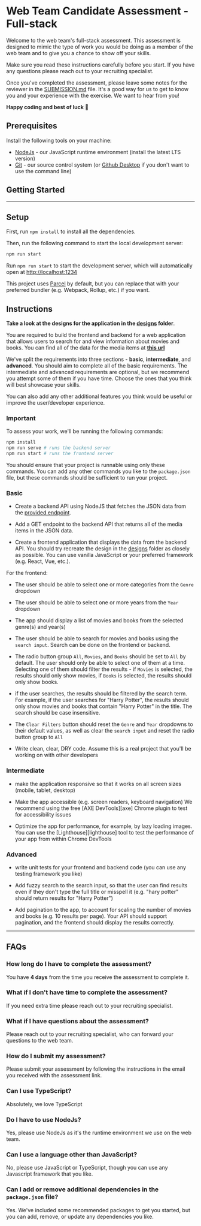 # Web Team Candidate Assessment - Full-stack

Welcome to the web team's full-stack assessment. This assessment is designed to mimic the type of work you would be doing as a member of the web team and to give you a chance to show off your skills.

Make sure you read these instructions carefully before you start. If you have any questions please reach out to your recruiting specialist.

Once you've completed the assessment, please leave some notes for the reviewer in the [SUBMISSION.md](SUBMISSION.md) file. It's a good way for us to get to know you and your experience with the exercise. We want to hear from you!

**Happy coding and best of luck** 🎉

## Prerequisites

Install the following tools on your machine:

- [NodeJs][node] - our JavaScript runtime environment (install the latest LTS version)
- [Git][git] - our source control system (or [Github Desktop][github-desktop] if you don't want to use the command line)

## Getting Started

---

## Setup

First, run `npm install` to install all the dependencies.

Then, run the following command to start the local development server:

```bash
npm run start
```

Run `npm run start` to start the development server, which will automatically open at [http://localhost:1234](http://localhost:1234)

This project uses [Parcel][parcel] by default, but you can replace that with your preferred bundler (e.g. Webpack, Rollup, etc.) if you want.

## Instructions

**Take a look at the designs for the application in the [designs][designs] folder**.

You are required to build the frontend and backend for a web application that allows users to search for and view information about movies and books. You can find all of the data for the media items at **[this url](https://raw.githubusercontent.com/HubSpotWebTeam/CodeExercise/main/src/js/data.json)**

We've split the requirements into three sections - **basic**, **intermediate**, and **advanced**. You should aim to complete all of the basic requirements. The intermediate and advanced requirements are optional, but we recommend you attempt some of them if you have time. Choose the ones that you think will best showcase your skills.

You can also add any other additional features you think would be useful or improve the user/developer experience.

### Important

To assess your work, we'll be running the following commands:

```bash
npm install
npm run serve # runs the backend server
npm run start # runs the frontend server
```

You should ensure that your project is runnable using only these commands. You can add any other commands you like to the `package.json` file, but these commands should be sufficient to run your project.

### Basic

- Create a backend API using NodeJS that fetches the JSON data from the [provided endpoint](https://raw.githubusercontent.com/HubSpotWebTeam/CodeExercise/main/src/js/data.json).

- Add a GET endpoint to the backend API that returns all of the media items in the JSON data.

- Create a frontend application that displays the data from the backend API. You should try recreate the design in the [designs][designs] folder as closely as possible. You can use vanilla JavaScript or your preferred framework (e.g. React, Vue, etc.).

For the frontend:

- The user should be able to select one or more categories from the `Genre` dropdown

- The user should be able to select one or more years from the `Year` dropdown

- The app should display a list of movies and books from the selected genre(s) and year(s)

- The user should be able to search for movies and books using the `search input`. Search can be done on the frontend or backend.

- The radio button group `All`, `Movies`, and `Books` should be set to `All` by default. The user should only be able to select one of them at a time. Selecting one of them should filter the results - if `Movies` is selected, the results should only show movies, if `Books` is selected, the results should only show books.

- if the user searches, the results should be filtered by the search term. For example, if the user searches for "Harry Potter", the results should only show movies and books that contain "Harry Potter" in the title. The search should be case insensitive.

- The `Clear Filters` button should reset the `Genre` and `Year` dropdowns to their default values, as well as clear the `search input` and reset the radio button group to `All`

- Write clean, clear, DRY code. Assume this is a real project that you'll be working on with other developers

### Intermediate

- make the application responsive so that it works on all screen sizes (mobile, tablet, desktop)

- Make the app accessible (e.g. screen readers, keyboard navigation) We recommend using the free [AXE DevTools][axe] Chrome plugin to test for accessibility issues

- Optimize the app for performance, for example, by lazy loading images. You can use the [Lighthouse][lighthouse] tool to test the performance of your app from within Chrome DevTools

### Advanced

- write unit tests for your frontend and backend code (you can use any testing framework you like)

- Add fuzzy search to the search input, so that the user can find results even if they don't type the full title or misspell it (e.g. "hary potter" should return results for "Harry Potter")

- Add pagination to the app, to account for scaling the number of movies and books (e.g. 10 results per page). Your API should support pagination, and the frontend should display the results correctly.

---

## FAQs

### How long do I have to complete the assessment?

You have **4 days** from the time you receive the assessment to complete it.

### What if I don't have time to complete the assessment?

If you need extra time please reach out to your recruiting specialist.

### What if I have questions about the assessment?

Please reach out to your recruiting specialist, who can forward your questions to the web team.

### How do I submit my assessment?

Please submit your assessment by following the instructions in the email you received with the assessment link.

### Can I use TypeScript?

Absolutely, we love TypeScript

### Do I have to use NodeJs?

Yes, please use NodeJs as it's the runtime environment we use on the web team.

### Can I use a language other than JavaScript?

No, please use JavaScript or TypeScript, though you can use any Javascript framework that you like.

### Can I add or remove additional dependencies in the `package.json` file?

Yes. We've included some recommended packages to get you started, but you can add, remove, or update any dependencies you like.

<!-- links -->
[node]: https://nodejs.org/en/download
[git]: https://git-scm.com/downloads
[github-desktop]: https://desktop.github.com/
[designs]: ../designs/
[parcel]: https://parceljs.org
